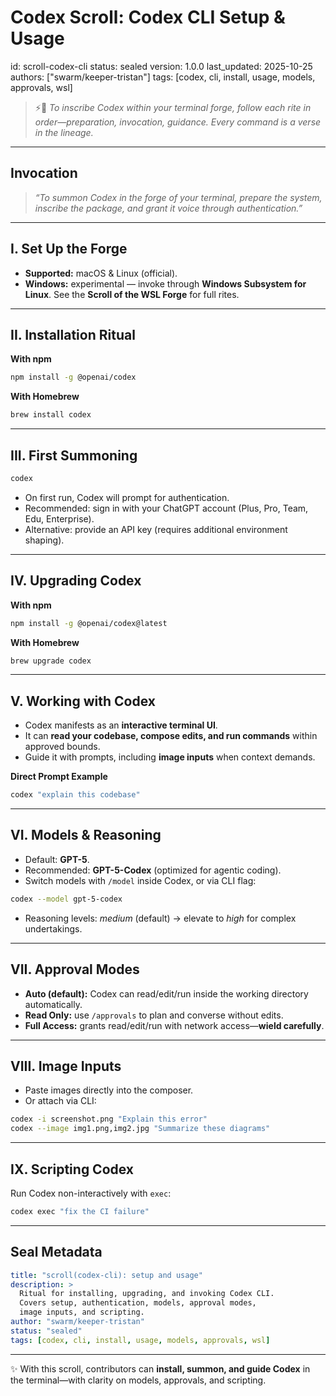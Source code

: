 # Codex Scroll: Codex CLI Setup & Usage
id: scroll-codex-cli
status: sealed
version: 1.0.0
last_updated: 2025-10-25
authors: ["swarm/keeper-tristan"]
tags: [codex, cli, install, usage, models, approvals, wsl]

> ⚡🐝 *To inscribe Codex within your terminal forge, follow each rite in order—preparation, invocation, guidance. Every command is a verse in the lineage.*

---

## Invocation
> *“To summon Codex in the forge of your terminal, prepare the system, inscribe the package, and grant it voice through authentication.”*

---

## I. Set Up the Forge
- **Supported:** macOS & Linux (official).
- **Windows:** experimental — invoke through **Windows Subsystem for Linux**. See the **Scroll of the WSL Forge** for full rites.

---

## II. Installation Ritual
**With npm**
```bash
npm install -g @openai/codex
```

**With Homebrew**
```bash
brew install codex
```

---

## III. First Summoning
```bash
codex
```

- On first run, Codex will prompt for authentication.
- Recommended: sign in with your ChatGPT account (Plus, Pro, Team, Edu, Enterprise).
- Alternative: provide an API key (requires additional environment shaping).

---

## IV. Upgrading Codex
**With npm**
```bash
npm install -g @openai/codex@latest
```

**With Homebrew**
```bash
brew upgrade codex
```

---

## V. Working with Codex
- Codex manifests as an **interactive terminal UI**.
- It can **read your codebase, compose edits, and run commands** within approved bounds.
- Guide it with prompts, including **image inputs** when context demands.

**Direct Prompt Example**
```bash
codex "explain this codebase"
```

---

## VI. Models & Reasoning
- Default: **GPT-5**.
- Recommended: **GPT-5-Codex** (optimized for agentic coding).
- Switch models with `/model` inside Codex, or via CLI flag:
```bash
codex --model gpt-5-codex
```
- Reasoning levels: *medium* (default) → elevate to *high* for complex undertakings.

---

## VII. Approval Modes
- **Auto (default):** Codex can read/edit/run inside the working directory automatically.
- **Read Only:** use `/approvals` to plan and converse without edits.
- **Full Access:** grants read/edit/run with network access—**wield carefully**.

---

## VIII. Image Inputs
- Paste images directly into the composer.
- Or attach via CLI:
```bash
codex -i screenshot.png "Explain this error"
codex --image img1.png,img2.jpg "Summarize these diagrams"
```

---

## IX. Scripting Codex
Run Codex non-interactively with `exec`:
```bash
codex exec "fix the CI failure"
```

---

## Seal Metadata
```yaml
title: "scroll(codex-cli): setup and usage"
description: >
  Ritual for installing, upgrading, and invoking Codex CLI.
  Covers setup, authentication, models, approval modes,
  image inputs, and scripting.
author: "swarm/keeper-tristan"
status: "sealed"
tags: [codex, cli, install, usage, models, approvals, wsl]
```

---

✨ With this scroll, contributors can **install, summon, and guide Codex** in the terminal—with clarity on models, approvals, and scripting.
